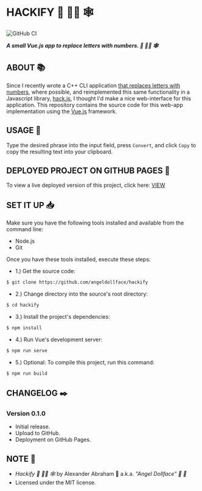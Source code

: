 # HACKIFY :scroll: :woman_technologist: :spider_web:

![GitHub CI](https://github.com/angeldollface/hackify/actions/workflows/vue.yml/badge.svg)

***A small Vue.js app to replace letters with numbers. :scroll: :woman_technologist: :spider_web:***

## ABOUT :books:

Since I recently wrote a C++ CLI application [that replaces letters with numbers](https://github.com/angeldollface/hack), where possible, and reimplemented this same functionality in a Javascript library, [hack.js](https://github.com/angeldollface/hack.js), I thought I'd make a nice web-interface for this application. This repository contains the source code for this web-app implementation using the [Vue.js](https://vuejs.org) framework.

## USAGE :hammer:

Type the desired phrase into the input field, press `Convert`, and click `Copy` to copy the resulting text into your clipboard.

## DEPLOYED PROJECT ON GITHUB PAGES :rocket:

To view a live deployed version of this project, click here: [VIEW](https://angeldollface.art/hackify)

## SET IT UP :inbox_tray:

Make sure you have the following tools installed and available from the command line:

- Node.js
- Git

Once you have these tools installed, execute these steps:

- 1.) Get the source code:

```bash
$ git clone https://github.com/angeldollface/hackify
```

- 2.) Change directory into the source's root directory:

```bash
$ cd hackify
```

- 3.) Install the project's dependencies:

```bash
$ npm install
```

- 4.) Run Vue's development server:

```bash
$ npm run serve
```

- 5.) Optional: To compile this project, run this command:

```bash
$ npm run build
```


## CHANGELOG :black_nib:

### Version 0.1.0

- Initial release.
- Upload to GitHub.
- Deployment on GitHub Pages.

## NOTE :scroll:

- *Hackify :scroll: :woman_technologist: :spider_web:* by Alexander Abraham :black_heart: a.k.a. *"Angel Dollface" :dolls: :ribbon:*
- Licensed under the MIT license.
